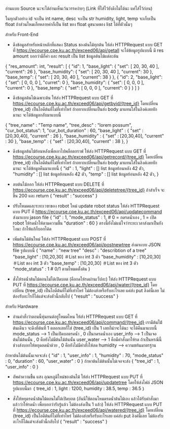 อ่านแบบ Source นะจะได้อ่านเห็นเว้นวรรคง่ายๆ
(Link ที่ใส่ไว้ยังดึงไม่ได้นะ แค่ใส่ไว้ก่อน)

ในทุกตัวอย่าง 
id จะเป็น int
name, desc จะเป็น str
humidity, light, temp จะเก็บเป็น float ถ้าส่วนไหมเก็ยหลายค่าก็เป็น list ของ float ดูขนาดของ list ได้ที่ตัวนั้นๆ

สำหรับ Front-End

- ดึงข้อมูลสำหรับหน้าหลักที่แสดง Status ชองต้นไม้ทุกต้น ให้ส่ง HTTPRequest แบบ GET ที่
https://ecourse.cpe.ku.ac.th/exceed06/api/getall
จะได้ข้อมูลรูปแบบนี้ มี res amount บอกว่ามีกี่ค่า และ result เป็น list ข้อมูลต้นไม้แต่ละต้น

{
    "res_amount": int,
    "result": [
        {
            "id": 1,
            "base_light": {
                "set": [
                    20,
                    30,
                    40
                ],
                "current": 26
            },
            "base_humidity": {
                "set": [
                    20,
                    30,
                    40
                ],
                "current": 30
            },
            "base_temp": {
                "set": [
                    20,
                    30,
                    40
                ],
                "current": 38
            }
        },
        {
            "id": 2,
            "base_light": {
                "set": [
                    0,
                    0,
                    0
                ],
                "curret": 0
            },
            "base_humidity": {
                "set": [
                    0,
                    0,
                    0
                ],
                "current": 0
            },
            "base_temp": {
                "set": [
                    0,
                    0,
                    0
                ],
                "current": 0
            }
        }
    ]
}

- ดึงข้อมูลต้นไม้เฉพาะต้น ให้ส่ง HTTPRequest แบบ GET ที่
https://ecourse.cpe.ku.ac.th/exceed06/api/getbyid/{tree_id}
โดยเปลี่ยน {tree_id} เป็นไอดีต้นที่ไม่ที่เท่าไหร่ ถ้าอยากเปลี่ยนเป็นส่ง body มาแทนใส่ในลิงค์เลยทักมานะ
จะได้ข้อมูลกลับมาแบบนี้

{
        "tree_name" : "Temp name",
        "tree_desc" : "lorem possum",
        "cur_bot_status": 1,
        "cur_bot_duration" : 60,
        "base_light" : {
                "set" : [20,30,40],
                "current" : 26
                },
        "base_humidity" : {
            "set" : [20,30,40],
            "current" : 30
            },
        "base_temp" : {
            "set" : [20,30,40],
            "current" : 38
            },
    }

- ดึงข้อมูลต้นไม้ย้อนหลังเพื่อเอาไปพล็อตกราฟ ให้ส่ง HTTPRequest แบบ GET ที่
https://ecourse.cpe.ku.ac.th/exceed06/api/getrecord/{tree_id}
โดยเปลี่ยน {tree_id} เป็นไอดีต้นที่ไม่ที่เท่าไหร่ ถ้าอยากเปลี่ยนเป็นส่ง body มาแทนใส่ในลิงค์เลยทักมานะ
จะได้ข้อมูลคืนมาแบบนี้
{
        "id" : 1,
        "light" : [] list ข้อมูลย้อนหลัง 42 ตัว,
        "humidity" : [] list ข้อมูลย้อนหลัง 42 ตัว,
        "temp" : [] list ข้อมูลย้อนหลัง 42 ตัว,
}

- ลบต้นไม้ออก ให้ส่ง HTTPRequest แบบ DELETE ที่
https://ecourse.cpe.ku.ac.th/exceed06/api/deletetree/{tree_id}
ถ้าสำเร็จ จะขึ้น 200 และ return
{
        "result" : "success"
}

- ปรับโหมดและระยะเวฃาของ robot ใหม่ update robot status ให้ส่ง HTTPRequest แบบ PUT ที่
https://ecourse.cpe.ku.ac.th/exceed06/api/updatecommand
ส่งมาเเบบ jason file 
{
    "id" : 1,
    "mode_status" : 1, # 0 = กดรดน้ำเอง , 1 = เปิด robot ให้รดน้ำให้ตามความชื้น
    "duration" : 60
}
ตรงนี้ยังไม่แน่ใจว่าระยะเวลาส่งมาเป็นยังไงนะ ถ้าให้แก้ก็บอกได้ด

- เพิ่มต้นไม้ต้นใหม่ ให้ส่ง HTTPRequest แบบ POST ที่
https://ecourse.cpe.ku.ac.th/exceed06/api/postnewtree
ส่งมาเเบบ JSON file รูปแบบนี้
{
    "name" : "new tree"
    "desc" : "describtion of a tree"
    "base_light" : [10,20,30] ＃List ของ int 3 ตัว
    "base_humidity" : [10,20,30]  ＃List ของ int 3 ตัว
    "base_temp" : [10,20,30] ＃List ของ int 3 ตัว
    "mode_status" : 1 # 0/1 ตามโหมดตั้งต้น
}

- สั่งให้รดน้ำต้นไม้ตอนไม่ได้เปิดบอต (คือกดให้รดผ่านเว็ปอะ) ให้ส่ง HTTPRequest แบบ PUT ที่
https://ecourse.cpe.ku.ac.th/exceed06/api/water/{tree_id}
โดยเปลี่ยน {tree_id} เป็นไอดีต้นที่ไม่ที่เท่าไหร่
ไม่ต้องส่งหรือรับอะไรเลย แค่ส่ง put ลิงค์นี้เลย ไม่ต้องรับอะไรก็ได้แต่จะส่งตัวนี้กลับไป
{
    "result" : "success"
}

สำหรับ Hardware
- อ่านคำสั่งว่าตอนนี้หุ่นยนต์อยู่โหมดไหน ให้ส่ง HTTPRequest แบบ GET ที่
https://ecourse.cpe.ku.ac.th/exceed06/api/command/{tree_id}
เรามีต้นไม้้ต้นเดีนว จะดึงที่ต้นที่ 1 ตลอกเลยก็ใส่ {tree_id} เป็น 1 เลยก็น่าจะได้นะ
จะได้คืนมาแบบนี้ mode_status --> 1 เป็นเปิดบอตรดน้ำ , 0 เป็นกดรดน้ำเอง
              user_info --> 1 เป็นเจอต้นไม้ต้นนั้น , 0 คือยังไม่มีต้นไม้ต้นนั้น
              user_water --> 1 คือมีคำสั่งมาให้รด ถ้าเป็นหรณีนี้ช่วงส่งบอกให้หยุดลดน้ำด้วย , 0 คือยังไม่มีคำสั่งให้ลด
              humidity --> ความชท้นมาตรฐาน
              
ถ้าหาต้นไม้ต้นนั้นเจอจะส่ง
{
        "id" : 1,
        "user_info" : 1,
        "humidity" : 70,
        "mode_status" : 0,
        "duration" : 60,
        "user_water" : 0
}
ถ้าหาต้นไม้ต้นนั้นไม่เจอจะส่ง
{
        "tree_id" : 1,
        "user_info" : 0
}

- อัพค่าความชื้น แสง อุณหภูมิใหม่ของต้นไม้ ให้ส่ง HTTPRequest แบบ PUT ที่
https://ecourse.cpe.ku.ac.th/exceed06/api/updatetree
โดยให้ส่งไฟล์ JSON รูปแบบนี้มา
｛
    tree_id : 1,
    light : 1200,
    humidity : 38.5,
    temp : 36.5
 ｝
 
- สั่งให้หยุดรดน้ำต้นไม้ตอนไม่ได้เปิดบอต (อันนีใช้ตอนโหมดรดน้ำต้นไม้เอง แล้วได้รับคำสั่งมาแล้วว่าให้รดน้ำ เพื่อบอกว่ารับรู้แล้ว ไม่ต้องส่งเป็น 1 แล้ว) ให้ส่ง HTTPRequest แบบ PUT ที่
https://ecourse.cpe.ku.ac.th/exceed06/api/watered/{tree_id}
โดยเปลี่ยน {tree_id} เป็นไอดีต้นที่ไม่ที่เท่าไหร่
ไม่ต้องส่งหรือรับอะไรเลย แค่ส่ง put ลิงค์นี้เลย ไม่ต้องรับอะไรก็ได้แต่จะส่งตัวนี้กลับไป
{
    "result" : "success"
}
